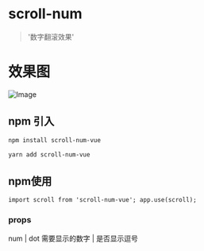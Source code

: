 <!--
 * @Author: your name
 * @Date: 2021-07-16 16:28:14
 * @LastEditTime: 2021-07-19 14:38:58
 * @LastEditors: Please set LastEditors
 * @Description: In User Settings Edit
 * @FilePath: /scroll-num-vue/README.md
-->
# scroll-num

> '数字翻滚效果'

# 效果图

![Image](https://github.com/wanghui159753/scroll-num/tree/master/src/img/link.gif)


## npm 引入

``` bash
npm install scroll-num-vue

yarn add scroll-num-vue
```

## npm使用
`
import scroll from 'scroll-num-vue';
app.use(scroll);
`

### props

num  |  dot
需要显示的数字  |  是否显示逗号

